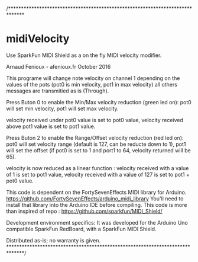 /******************************************************************************
# midiVelocity
 Use SparkFun MIDI Shield as a on the fly MIDI velocity modifier.

 Arnaud Fenioux - afenioux.fr
 October 2016
 
 This programe will change note velocity on channel 1
 depending on the values of the pots (pot0 is min velocity, pot1 in max velocity)
 all others messages are transmitied as is (Through).

 Press Buton 0 to enable the Min/Max velocity reduction (green led on):
  pot0 will set min velocity,
  pot1 will set max velocity.
  
  velocity received under pot0 value is set to pot0 value,
  velocity received above pot1 value is set to pot1 value.

 Press Buton 2 to enable the Range/Offset velocity reduction (red led on):
  pot0 will set velocity range (default is 127, can be reducte down to 1),
  pot1 will set the offset (if pot0 is set to 1 and port1 to 64, velocity returned will be 65).

  velocity is now reduced as a linear function : 
  velocity received with a value of 1 is set to pot1 value,
  velocity received with a value of 127 is set to pot1 + pot0 value.
 
  This code is dependent on the FortySevenEffects MIDI library for Arduino.
  https://github.com/FortySevenEffects/arduino_midi_library
  You'll need to install that library into the Arduino IDE before compiling.
  This code is more than inspired of repo :
  https://github.com/sparkfun/MIDI_Shield/
  
Development environment specifics:
  It was developed for the Arduino Uno compatible SparkFun RedBoard, with a  SparkFun
  MIDI Shield.

Distributed as-is; no warranty is given.
******************************************************************************/
